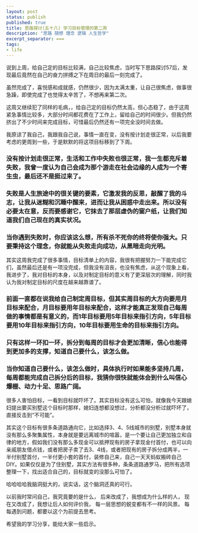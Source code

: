 ```yaml
---
layout: post
status: publish
published: true
title: 思路探讨(五十八) 学习目标管理的第二周
description: "思路 随想 理念 逻辑 人生哲学"
excerpt_separator: ===
tags:
- life
---
```



说到上周，给自己定的目标比较满，自己比较焦虑，当时写下思路探讨57后，发现最后竟然在自己的奋力拼搏之下在周日的最后一刻完成了。

虽然完成了，喜悦感和成就感，仍然很少，因为太满太重，让自己很焦虑，做事很急躁，即使完成了也觉得太辛苦了，不想再来第二次。

这周又继续犯了同样的毛病，，给自己定的目标仍然太高，但心态稳了，由于这周紧急事情比较多，大部分时间都花费在了工作上，留给自己的时间很少。但我仍然挤出了不少时间来完成目标，可惜最后仍然还有一项完全没时间去做。

我原谅了我自己，我跟我自己说，事情一直在变，没有按计划走很正常，以后我要考虑的更周到一些，于是默默的将这项目标移到了下周。

### 没有按计划走很正常，生活和工作中失败也很正常，我一生都充斥着失败，我曾一度认为自己会成为那个游走在社会边缘的人成为一个寄生虫，最后还不是挺过来了。

### 失败是人生旅途中的很关键的要素，它激发我的反思，敲醒了我的斗志，让我从迷糊和沉睡中醒来，进而让我从困惑中走出来。所以没有必要太在意，反而要感谢它，它抹去了那层虚伪的窗户纸，让我们知道我们自己现在的真实状况。

### 当你遇到失败时，你应该这么想，所有杀不死你的终将使你强大。只要秉持这个理念，你就能从失败走向成功，从黑暗走向光明。

其实这周我完成了很多事情，目标清单上的内容，我很有把握努力一下能完成它们，虽然最后还是有一项没完成，但我没有沮丧，也没有焦虑，从这个现象上看，我进步了，我对目标的本身，以及对制定目标的意义有了更深层次的理解，同时我认为我对制定目标的尺度在越来越靠谱了。

### 前面一直都在说我给自己制定周目标，但其实周目标的大方向要用月目标来配合，月目标要用年目标来配合，这样才能真正发现自己每周做的事情都是有意义的，而1年目标要用5年目标来指引方向，5年目标要用10年目标来指引方向，10年目标要用生命的目标来指引方向。

### 只有这样一环扣一环，拆分到每周的目标才会更加清晰，信心也能得到更加多的支撑，知道自己要什么，该怎么做。

### 当你知道自己要什么，该怎么做时，具体执行时如果能多坚持几周，每周都能完成自己拆分后的目标，我猜你很快就能体会到什么叫信心爆棚、动力十足、思路广阔。

很多人害怕目标，一看到目标就吓坏了。其实目标没有这么可怕，就像我今天跟媳妇提出要买别墅这个目标时那样，媳妇连想都没想过，分析都没分析过就吓坏了，直接反击到“不可能”。

其实这个目标有很多条道路通向它，比如选择3、4、5线城市的别墅，别墅本身就没有那么多聚集属性，本身就是要远离城市的喧嚣，是一个要让自己更加独立和自律的地方，假如我们没有那么多现金可以抵押现有的房子拿现金付首付，也可以向亲戚朋友借点钱，或者把房子卖了去3、4线，或者把现有的房子拆分成两半，一半付别墅首付，一半付更小套的首付，装修自己来，自己一天天蚂蚁搬砖自己DIY。如果仅仅是为了住别墅，其实方法有很多种，条条道路通罗马，把所有选项整理一下，找出适合自己的，目标就变的没那么可怕了。

哈哈哈哈我脑洞挺大的，说实话，这个脑洞还真的可行。

以前我时常问自己，我究竟要的是什么，
后来改成了，我想成为什么样的人，
现在又改成了，我想让后人如何评价我，
每一层思想的蜕变都有不一样的风景。
每每遇到问题，都要以这个为前提去思考。

希望我的学习分享，能给大家一些启示。
